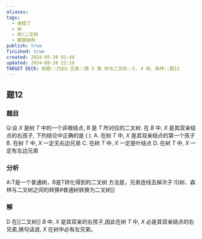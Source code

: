```yaml
---
aliases: 
tags:
  - 做错了
  - 树
  - 树/二叉树
  - 数据结构
publish: true
finished: true
created: 2024-05-30 01:44
updated: 2024-08-26 22:19
TARGET DECK: 刷题::25DS-王道::第 5 章 树与二叉树::5. 4 树、森林::题12
---
```

## 题12
### 题目
Q:设 $X$ 是树 $T$ 中的一个非根结点, $B$ 是 $T$ 所对应的二叉树. 在 $B$ 中, $X$ 是其双亲结点的右孩子, 下列结论中正确的是 ( ).
A. 在树 $T$ 中, $X$ 是其双亲结点的第一个孩子
B. 在树 $T$ 中, $X$ 一定无右边兄弟
C. 在树 $T$ 中, $X$ 一定是叶结点
D. 在树 $T$ 中, $X$ 一定有左边兄弟
### 分析
A:T是一个普通树，B是T转化得到的二叉树
方法是，兄弟连线去掉次子
![[树、森林与二叉树之间的转换#普通树转换为二叉树]]
### 解
D
在[[二叉树]] $B$ 中, $X$ 是其双亲的右孩子,因此在树 $T$ 中, $X$ 必是其双亲结点的右兄弟,换句话说, $X$ 在树中必有左兄弟。
<!--ID: 1725344114602-->

